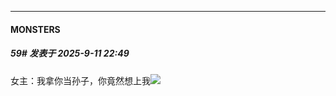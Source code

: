 ﻿
*****

####  MONSTERS  
##### 59#       发表于 2025-9-11 22:49

女主：我拿你当孙子，你竟然想上我<img src="https://static.stage1st.com/image/smiley/face2017/067.png" referrerpolicy="no-referrer">

